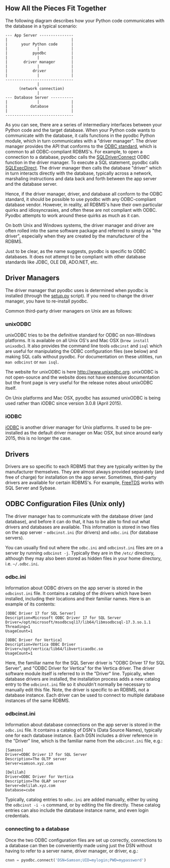 ## How All the Pieces Fit Together

The following diagram describes how your Python code communicates with the database in a typical scenario:

```
--- App Server ---------------
|                            |
|      your Python code      |
|             |              |
|           pyodbc           |
|             |              |
|       driver manager       |
|             |              |
|           driver           |
|             |              |
------------------------------
              |
      (network connection)
              |
--- Database Server ----------
|             |              |
|          database          |
|                            |
------------------------------
```

As you can see, there are a series of intermediary interfaces between your Python code and the target database.
When your Python code wants to communicate with the database, it calls functions in the pyodbc Python module, which in turn communicates with a "driver manager".
The driver manager provides the API that conforms to the [ODBC standard](https://docs.microsoft.com/en-us/sql/odbc), which is common to all ODBC-compliant RDBMS's.
For example, to open a connection to a database, pyodbc calls the [SQLDriverConnect](https://docs.microsoft.com/en-us/sql/odbc/reference/syntax/sqldriverconnect-function) ODBC function in the driver manager. To execute a SQL statement, pyodbc calls [SQLExecDirect](https://docs.microsoft.com/en-us/sql/odbc/reference/syntax/sqlexecdirect-function).
The driver manager then calls the database "driver" which in turn interacts directly with the database, typically across a network, marshaling instructions and data back and forth between the app server and the database server.

Hence, if the driver manager, driver, and database all conform to the ODBC standard, it should be possible to use pyodbc with any ODBC-compliant database vendor.
However, in reality, all RDBMS's have their own particular quirks and idiosyncrasies, and often these are not compliant with ODBC.  Pyodbc attempts to work around these quirks as much as it can.

On both Unix and Windows systems, the driver manager and driver are often rolled into the same software package and referred to simply as "the driver", especially when they are created by the manufacturer of the RDBMS.

Just to be clear, as the name suggests, pyodbc is specific to ODBC databases.  It does not attempt to be compliant with other database standards like JDBC, OLE DB, ADO.NET, etc.

## Driver Managers

The driver manager that pyodbc uses is determined when pyodbc is installed (through the [setup.py](https://github.com/mkleehammer/pyodbc/blob/master/setup.py) script).  If you need to change the driver manager, you have to re-install pyodbc.

Common third-party driver managers on Unix are as follows:

### unixODBC

unixODBC tries to be the definitive standard for ODBC on non-Windows platforms.
It is available on all Unix OS's and Mac OSX (`brew install unixodbc`). It also provides the command line tools `odbcinst` and `isql` which are useful for manipulating the ODBC configuration files (see below) and making SQL calls without pyodbc. For documentation on these utilities, run `man odbcinst` or `man isql`.

The website for unixODBC is here http://www.unixodbc.org. unixODBC is not open-source and the website does not have extensive documentation but the front page is very useful for the release notes about unixODBC itself.

On Unix platforms and Mac OSX, pyodbc has assumed unixODBC is being used rather than iODBC since version 3.0.8 (April 2015).

### iODBC

[iODBC](http://www.iodbc.org/) is another driver manager for Unix platforms. It used to be pre-installed as the default driver manager on Mac OSX, but since around early 2015, this is no longer the case.


## Drivers

Drivers are so specific to each RDBMS that they are typically written by the manufacturer themselves.  They are almost always provided separately (and free of charge) for installation on the app server.
Sometimes, third-party drivers are available for certain RDBMS's.  For example, [FreeTDS](http://www.freetds.org/) works with SQL Server and Sybase.


## ODBC Configuration Files (Unix only)

The driver manager has to communicate with the database driver (and database), and before it can do that, it has to be able to find out what drivers and databases are available. This information is stored in two files on the app server - `odbcinst.ini` (for drivers) and `odbc.ini` (for database servers).

You can usually find out where the `odbc.ini` and `odbcinst.ini` files are on a server by running `odbcinst -j`.  Typically they are in the `/etc/` directory, although they may also been stored as hidden files in your home directory, i.e. `~/.odbc.ini`.

### odbc.ini

Information about ODBC drivers on the app server is stored in the `odbcinst.ini` file.
It contains a catalog of the drivers which have been installed, including their locations and their familiar names.  Here is an example of its contents:

```
[ODBC Driver 17 for SQL Server]
Description=Microsoft ODBC Driver 17 for SQL Server
Driver=/opt/microsoft/msodbcsql17/lib64/libmsodbcsql-17.3.so.1.1
Threading=1
UsageCount=1

[ODBC Driver for Vertica]
Description=Vertica ODBC Driver
Driver=/opt/vertica/lib64/libverticaodbc.so
UsageCount=1
```

Here, the familiar name for the SQL Server driver is "ODBC Driver 17 for SQL Server", and "ODBC Driver for Vertica" for the Vertica driver.  The driver software module itself is referred to in the "Driver" line.  Typically, when database drivers are installed, the installation process adds a new catalog entry to the `odbcinst.ini` file so it shouldn't normally be necessary to manually edit this file.  Note, the driver is specific to an RDBMS, not a database instance.  Each driver can be used to connect to multiple database instances of the same RDBMS.

### odbcinst.ini

Information about database connections on the app server is stored in the `odbc.ini` file.
It contains a catalog of DSN's (Data Source Names), typically one for each database instance.  Each DSN includes a driver reference in the "Driver" line, which is the familiar name from the `odbcinst.ini` file, e.g.:

```
[Samson]
Driver=ODBC Driver 17 for SQL Server
Description=The OLTP server
Server=samson.xyz.com

[Delilah]
Driver=ODBC Driver for Vertica
Description=The OLAP server
Server=delilah.xyz.com
Database=cube
```

Typically, catalog entries to `odbc.ini` are added manually, either by using the `odbcinst -i -s` command, or by editing the file directly.  These catalog entries can also include the database instance name, and even login credentials.

### connecting to a database

Once the two ODBC configuration files are set up correctly, connections to a database can then be conveniently made using just the DSN without having to refer to a server name, driver manager, or driver, e.g.:
```python
cnxn = pyodbc.connect('DSN=Samson;UID=mylogin;PWD=mypassword')
```
